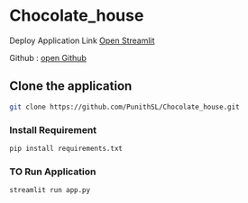 # Chocolate_house

Deploy Application Link [Open Streamlit](https://chocolate-house-punithsl.streamlit.app/)

Github : [open Github](https://github.com/PunithSL/Chocolate_house)

## Clone the application

```bash
git clone https://github.com/PunithSL/Chocolate_house.git
```

### Install Requirement

```bash
pip install requirements.txt
```

### TO Run Application

```bash
streamlit run app.py
```
